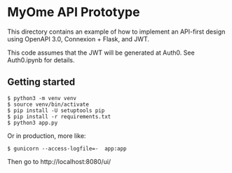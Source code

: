 # MyOme API Prototype

This directory contains an example of how to implement an API-first
design using OpenAPI 3.0, Connexion + Flask, and JWT.

This code assumes that the JWT will be generated at Auth0.  See
Auth0.ipynb for details.


## Getting started

    $ python3 -m venv venv
    $ source venv/bin/activate
    $ pip install -U setuptools pip
    $ pip install -r requirements.txt
    $ python3 app.py


Or in production, more like:

    $ gunicorn --access-logfile=-  app:app



Then go to http://localhost:8080/ui/ 
